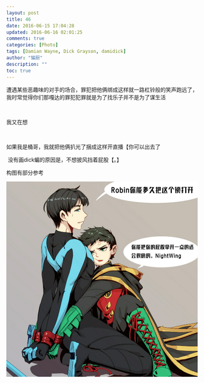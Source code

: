 ```yaml
---
layout: post
title: 46
date: 2016-06-15 17:04:28
updated: 2016-06-16 02:01:25
comments: true
categories: [Photo]
tags: [Damian Wayne, Dick Grayson, damidick]
author: "猫厨"
description: ""
toc: true
---
```


<p>遭遇某些恶趣味的对手的场合，罪犯把他俩绑成这样就一路杠铃般的笑声跑远了，我时常觉得你们那嘎达的罪犯犯罪就是为了找乐子并不是为了谋生活</p> 
<p>&nbsp;<br /></p> 
<p>我又在想</p> 
<p>&nbsp;<br /></p> 
<p>如果我是桶哥，我就把他俩扒光了捆成这样开直播【你可以出去了</p> 
<p>&nbsp;没有画dick蝙的原因是，不想披风挡着屁股【。】&nbsp;<br /></p> 
<p>构图有部分参考</p>

![](https://raw.githubusercontent.com/alicewish/meowchain247/master/img_cVZNdzJtQk9JV2Q4YmlGK0h0aUdtUVQrS1d4UnFFVlBjeVNMemlmN2JTSlhYVVVneFhhM0dnPT0.jpg)